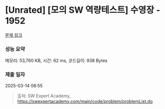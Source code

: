 # [Unrated] [모의 SW 역량테스트] 수영장 - 1952 

[문제 링크](https://swexpertacademy.com/main/code/problem/problemDetail.do?contestProbId=AV5PpFQaAQMDFAUq) 

### 성능 요약

메모리: 53,760 KB, 시간: 62 ms, 코드길이: 938 Bytes

### 제출 일자

2025-03-14 08:55



> 출처: SW Expert Academy, https://swexpertacademy.com/main/code/problem/problemList.do